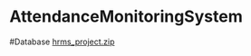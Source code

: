 # AttendanceMonitoringSystem
#Database 
[hrms_project.zip](https://github.com/linyaungoo/AttendanceMonitoringSystem/files/9528338/hrms_project.zip)
